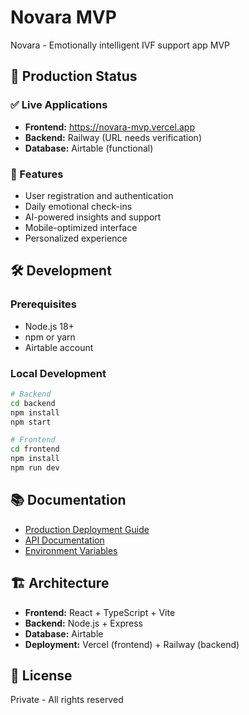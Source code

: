# Novara MVP

Novara - Emotionally intelligent IVF support app MVP

## 🚀 Production Status

### ✅ Live Applications
- **Frontend:** https://novara-mvp.vercel.app
- **Backend:** Railway (URL needs verification)
- **Database:** Airtable (functional)

### 📱 Features
- User registration and authentication
- Daily emotional check-ins
- AI-powered insights and support
- Mobile-optimized interface
- Personalized experience

## 🛠️ Development

### Prerequisites
- Node.js 18+
- npm or yarn
- Airtable account

### Local Development
```bash
# Backend
cd backend
npm install
npm start

# Frontend
cd frontend
npm install
npm run dev
```

## 📚 Documentation
- [Production Deployment Guide](docs/production-deployment-guide.md)
- [API Documentation](docs/api-docs/)
- [Environment Variables](docs/environment-variables.md)

## 🏗️ Architecture
- **Frontend:** React + TypeScript + Vite
- **Backend:** Node.js + Express
- **Database:** Airtable
- **Deployment:** Vercel (frontend) + Railway (backend)

## 📄 License
Private - All rights reserved
